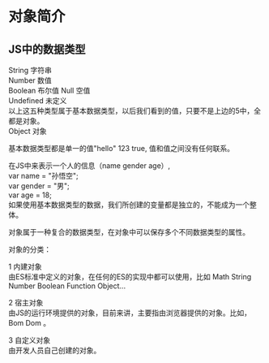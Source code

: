 # 对象简介
## JS中的数据类型
String 字符串  
Number 数值  
Boolean 布尔值
Null 空值  
Undefined 未定义  
以上这五种类型属于基本数据类型，以后我们看到的值，只要不是上边的5中，全都是对象。  
Object 对象  

基本数据类型都是单一的值"hello" 123 true, 值和值之间没有任何联系。  

在JS中来表示一个人的信息（name gender age）,  
var name = "孙悟空";  
var gender = "男";  
var age = 18;  
如果使用基本数据类型的数据，我们所创建的变量都是独立的，不能成为一个整体。  

对象属于一种复合的数据类型，在对象中可以保存多个不同数据类型的属性。  

对象的分类：

1 内建对象  
由ES标准中定义的对象，在任何的ES的实现中都可以使用，比如 Math String Number Boolean Function Object...  

2 宿主对象  
由JS的运行环境提供的对象，目前来讲，主要指由浏览器提供的对象。比如，Bom Dom 。  

3 自定义对象  
由开发人员自己创建的对象。

